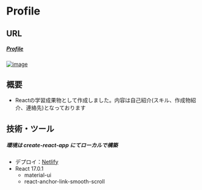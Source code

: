 # Profile

## URL
##### [Profile](https://elastic-ride-866e1b.netlify.app/)
[![image](https://user-images.githubusercontent.com/62997834/103132898-8bff7b80-46ea-11eb-8f16-cd2dd149a63e.png)](https://elastic-ride-866e1b.netlify.app/)

## 概要
- Reactの学習成果物として作成しました。内容は自己紹介(スキル、作成物紹介、連絡先)となっております

## 技術・ツール
##### 環境は create-react-app にてローカルで構築
- デプロイ：[Netlify](https://www.netlify.com/)
- React 17.0.1
    - material-ui
    - react-anchor-link-smooth-scroll
